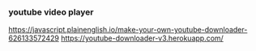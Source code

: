 ### youtube video player

https://javascript.plainenglish.io/make-your-own-youtube-downloader-626133572429
https://youtube-downloader-v3.herokuapp.com/

